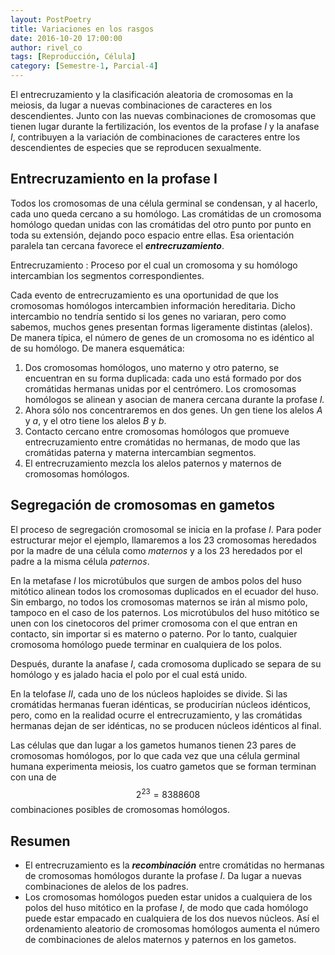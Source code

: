 ```yaml
---
layout: PostPoetry
title: Variaciones en los rasgos
date: 2016-10-20 17:00:00
author: rivel_co
tags: [Reproducción, Célula]
category: [Semestre-1, Parcial-4]
---
```


El entrecruzamiento y la clasificación aleatoria de cromosomas en la meiosis, da lugar a nuevas combinaciones de caracteres en los descendientes. Junto con las nuevas combinaciones de cromosomas que tienen lugar durante la fertilización, los eventos de la profase *I* y la anafase *I*, contribuyen a la variación de combinaciones de caracteres entre los descendientes de especies que se reproducen sexualmente.

## Entrecruzamiento en la profase I

Todos los cromosomas de una célula germinal se condensan, y al hacerlo, cada uno queda cercano a su homólogo. Las cromátidas de un cromosoma homólogo quedan unidas con las cromátidas del otro punto por punto en toda su extensión, dejando poco espacio entre ellas. Esa orientación paralela tan cercana favorece el ***entrecruzamiento***.

Entrecruzamiento
 : Proceso por el cual un cromosoma y su homólogo intercambian los segmentos correspondientes.

Cada evento de entrecruzamiento es una oportunidad de que los cromosomas homólogos intercambien información hereditaria. Dicho intercambio no tendría sentido si los genes no variaran, pero como sabemos, muchos genes presentan formas ligeramente distintas (alelos). De manera típica, el número de genes de un cromosoma no es idéntico al de su homólogo. De manera esquemática:

1. Dos cromosomas homólogos, uno materno y otro paterno, se encuentran en su forma duplicada: cada uno está formado por dos cromátidas hermanas unidas por el centrómero. Los cromosomas homólogos se alinean y asocian de manera cercana durante la profase *I.*
2. Ahora sólo nos concentraremos en dos genes. Un gen tiene los alelos *A* y *a*, y el otro tiene los alelos *B* y *b*.
3. Contacto cercano entre cromosomas homólogos que promueve entrecruzamiento entre cromátidas no hermanas, de modo que las cromátidas paterna y materna intercambian segmentos.
4. El entrecruzamiento mezcla los alelos paternos y maternos de cromosomas homólogos.

## Segregación de cromosomas en gametos

El proceso de segregación cromosomal se inicia en la profase *I*. Para poder estructurar mejor el ejemplo, llamaremos a los 23 cromosomas heredados por la madre de una célula como *maternos* y a los 23 heredados por el padre a la misma célula *paternos*.

En la metafase *I* los microtúbulos que surgen de ambos polos del huso mitótico alinean todos los cromosomas duplicados en el ecuador del huso. Sin embargo, no todos los cromosomas maternos se irán al mismo polo, tampoco en el caso de los paternos. Los microtúbulos del huso mitótico se unen con los cinetocoros del primer cromosoma con el que entran en contacto, sin importar si es materno o paterno. Por lo tanto, cualquier cromosoma homólogo puede terminar en cualquiera de los polos.

Después, durante la anafase *I*, cada cromosoma duplicado se separa de su homólogo y es jalado hacia el polo por el cual está unido.

En la telofase *II*, cada uno de los núcleos haploides se divide. Si las cromátidas hermanas fueran idénticas, se producirían núcleos idénticos, pero, como en la realidad ocurre el entrecruzamiento, y las cromátidas hermanas dejan de ser idénticas, no se producen núcleos idénticos al final. 

Las células que dan lugar a los gametos humanos tienen 23 pares de cromosomas homólogos, por lo que cada vez que una célula germinal humana experimenta meiosis, los cuatro gametos que se forman terminan con una de $$ 2^{23} = 8388608 $$ combinaciones posibles de cromosomas homólogos.

## Resumen

- El entrecruzamiento es la ***recombinación*** entre cromátidas no hermanas de cromosomas homólogos durante la profase *I*. Da lugar a nuevas combinaciones de alelos de los padres.
- Los cromosomas homólogos pueden estar unidos a cualquiera de los polos del huso mitótico en la profase *I*, de modo que cada homólogo puede estar empacado en cualquiera de los dos nuevos núcleos. Así el ordenamiento aleatorio de cromosomas homólogos aumenta el número de combinaciones de alelos maternos y paternos en los gametos.